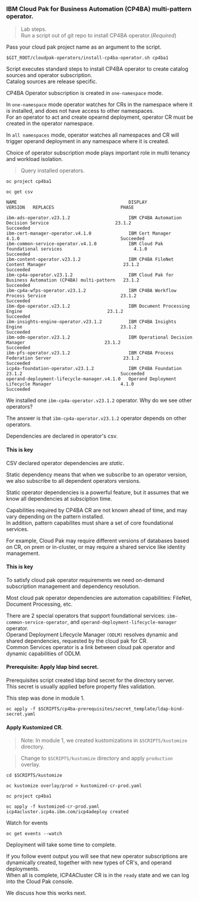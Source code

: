 ### IBM Cloud Pak for Business Automation (CP4BA) multi-pattern operator.

> Lab steps.<br/>
Run a script out of git repo to install CP4BA operator.(*Required*)<br/>

Pass your cloud pak project name as an argument to the script.<br/>

```
$GIT_ROOT/cloudpak-operators/install-cp4ba-operator.sh cp4ba1
```

Script executes standard steps to install CP4BA operator to create catalog sources and operator subscription.<br/>
Catalog sources are release specific.<br/>

CP4BA Operator subscription is created in `one-namespace` mode.<br/>

In `one-namespace` mode operator watches for CRs in the namespace where it is installed, and does not have access to other namespaces.<br/>
For an operator to act and create opearnd deployment, operator CR must be created in the operator namespace.<br/>

In `all namespaces` mode, operator watches all namespaces and CR will trigger operand deployment in any namespace where it is created.<br/>

Choice of operator subscription mode plays important role in multi tenancy and workload isolation.<br/>

> Query installed operators.<br/>
```
oc project cp4ba1

oc get csv
```

```
NAME                                          DISPLAY                                                       VERSION   REPLACES                         PHASE

ibm-ads-operator.v23.1.2                      IBM CP4BA Automation Decision Service                         23.1.2                                     Succeeded
ibm-cert-manager-operator.v4.1.0              IBM Cert Manager                                              4.1.0                                      Succeeded
ibm-common-service-operator.v4.1.0            IBM Cloud Pak foundational services                           4.1.0                                      Succeeded
ibm-content-operator.v23.1.2                  IBM CP4BA FileNet Content Manager                             23.1.2                                     Succeeded
ibm-cp4a-operator.v23.1.2                     IBM Cloud Pak for Business Automation (CP4BA) multi-pattern   23.1.2                                     Succeeded
ibm-cp4a-wfps-operator.v23.1.2                IBM CP4BA Workflow Process Service                            23.1.2                                     Succeeded
ibm-dpe-operator.v23.1.2                      IBM Document Processing Engine                                23.1.2                                     Succeeded
ibm-insights-engine-operator.v23.1.2          IBM CP4BA Insights Engine                                     23.1.2                                     Succeeded
ibm-odm-operator.v23.1.2                      IBM Operational Decision Manager                              23.1.2                                     Succeeded
ibm-pfs-operator.v23.1.2                      IBM CP4BA Process Federation Server                           23.1.2                                     Succeeded
icp4a-foundation-operator.v23.1.2             IBM CP4BA Foundation                                          23.1.2                                     Succeeded
operand-deployment-lifecycle-manager.v4.1.0   Operand Deployment Lifecycle Manager                          4.1.0                                      Succeeded
```

We installed one `ibm-cp4a-operator.v23.1.2` operator. Why do we see other operators?<br/>

The answer is that `ibm-cp4a-operator.v23.1.2` operator depends on other operators.<br/>

Dependencies are declared in operator's csv.<br/>

#### This is key
CSV declared operator dependencies are *static*.<br/>

Static dependency means that when we subscribe to an operator version, we also subscribe to all dependent operators versions.<br/>

Static operator dependencies is a powerful feature, but it assumes that we know all dependencies at subsciption time.<br/>

Capabilities required by CP4BA CR are not known ahead of time, and may vary depending on the pattern installed.<br/> 
In addition, pattern capabilites must share a set of core foundational services.<br/>

For example, Cloud Pak may require different versions of databases based on CR, on prem or in-cluster, or may require a shared service like identity management.<br/>

#### This is key
To satisfy cloud pak operator requirements we need on-demand subscription management and dependency resolution.<br/>

Most cloud pak operator dependencies are automation capabilities: FileNet, Document Processing, etc.<br/>

There are 2 special operators that support foundational services: `ibm-common-service-operator`, and `operand-deployment-lifecycle-manager` operator.<br/>
Operand Deployment Lifecycle Manager `(ODLM)` resolves dynamic and shared dependencies, requested by the cloud pak for CR.<br/>
Common Services operator is a link between cloud pak operator and dynamic capabilities of ODLM.<br/>

#### Prerequisite: Apply ldap bind secret.
Prerequisites script created ldap bind secret for the directory server.<br/>
This secret is usually applied before property files validation.<br/>

This step was done in module 1.<br/>
```
oc apply -f $SCRIPTS/cp4ba-prerequisites/secret_template/ldap-bind-secret.yaml
```

#### Apply Kustomized CR.

> Note: In module 1, we created kustomizations in `$SCRIPTS/kustomize` directory.<br/>

> Change to `$SCRIPTS/kustomize` directory and apply `production` overlay.<br/>

```
cd $SCRIPTS/kustomize

oc kustomize overlay/prod > kustomized-cr-prod.yaml

oc project cp4ba1

oc apply -f kustomized-cr-prod.yaml 
icp4acluster.icp4a.ibm.com/icp4adeploy created
```

Watch for events<br/>

```
oc get events --watch
```

Deployment will take some time to complete.<br/>

If you follow event output you will see that new operator subscriptions are dynamically created, together with new types of CR's, and operand deployments.<br/>
When all is complete, ICP4ACluster CR is in the `ready` state and we can log into the Cloud Pak console.<br/>

We discuss how this works next.<br/>
